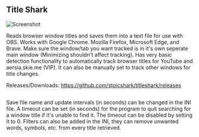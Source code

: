## Title Shark
![Screenshot](https://i.imgur.com/J7z6GLB.png)

Reads browser window titles and saves them into a text file for use with OBS. Works with Google Chrome. Mozilla Firefox, Microsoft Edge, and Brave. Make sure the window/tab you want tracked is in it's own seperate main window (Minimizing shouldn't affect tracking). Has very basic detection functionality to automatically track browser titles for YouTube and aersia.skie.me (VIP). It can also be manually set to track other windows for title changes.

Releases/Downloads: https://github.com/stoicshark/titleshark/releases

##

Save file name and update intervals (in seconds) can be changed in the INI file. A timeout can be set (in seconds) for the program to quit searching for a window title if it's unable to find it. The timeout can be disabled by setting it to 0. Filters can also be added in the INI, they can remove unwanted words, symbols, etc. from every title retrieved.
